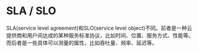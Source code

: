 # SLA / SLO

SLA(service level agreement)和SLO(service level object)不同。前者是一种云提供商和用户间达成的某种服务标准协议，比如时间、位置、服务方式、性能等。而后者是一些具体可以测量的属性，比如吞吐量、频率、延迟等。